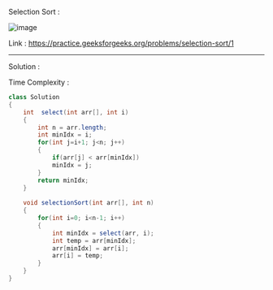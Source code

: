 Selection Sort :

![image](https://user-images.githubusercontent.com/23376002/178740358-fca678af-2f66-4abe-a768-970d62c9d6de.png)


Link : https://practice.geeksforgeeks.org/problems/selection-sort/1


--------------------------------------------------------------------------------------------------------------------------------------------------------


Solution :

Time Complexity :


```java
class Solution
{
	int  select(int arr[], int i)
	{
		int n = arr.length;
		int minIdx = i;
		for(int j=i+1; j<n; j++)
		{
		    if(arr[j] < arr[minIdx])
			minIdx = j;
		}
		return minIdx;
	}
	
	void selectionSort(int arr[], int n)
	{
		for(int i=0; i<n-1; i++)
		{
		    int minIdx = select(arr, i);
		    int temp = arr[minIdx];
		    arr[minIdx] = arr[i];
		    arr[i] = temp;
		}
	}
}
```


